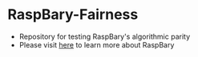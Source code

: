 # RaspBary-Fairness
* Repository for testing RaspBary's algorithmic parity
* Please visit [here](https://github.com/rjhosler/IUPUI-REU) to learn more about RaspBary
